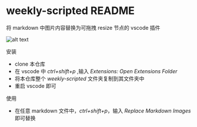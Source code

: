 # weekly-scripted README

将 markdown 中图片内容替换为可拖拽 resize 节点的 vscode 插件

![alt text](guide.gif)

安装

-   clone 本仓库
-   在 vscode 中 _ctrl+shift+p_ ,输入 _Extensions: Open Extensions Folder_
-   将本仓库整个 _weekly-scripted_ 文件夹复制到其文件夹中
-   重启 vscode 即可

使用

-   在任意 markdown 文件中，_ctrl+shift+p_，输入 _Replace Markdown Images_ 即可替换
